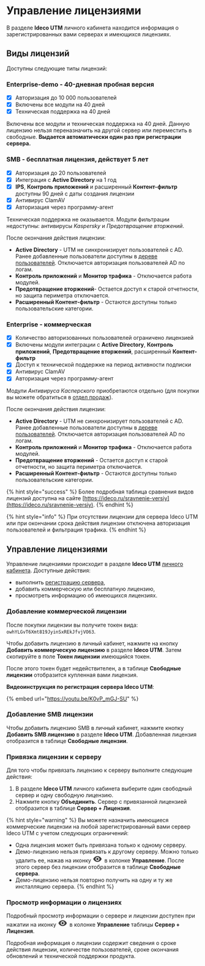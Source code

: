 # Управление лицензиями

В разделе **Ideco UTM** личного кабинета находится информация о зарегистрированных вами серверах и имеющихся лицензиях.

## Виды лицензий

Доступны следующие типы лицензий:

### Enterprise-demo - 40-дневная пробная версия
* [x] Авторизация до 10 000 пользователей
* [x] Включены все модули на 40 дней
* [x] Техническая поддержка на 40 дней

Включены все модули и техническая поддержка на 40 дней. Данную лицензию нельзя переназначить на другой сервер или переместить в свободные. **Выдается автоматически один раз при регистрации сервера.** 


### SMB - бесплатная лицензия, действует 5 лет

* [x] Авторизация до 20 пользователей
* [X] Интеграция с **Active Directory** на 1 год
* [x] **IPS**, **Контроль приложений** и расширенный **Контент-фильтр** доступны 90 дней с даты создания лицензии
* [x] Антивирус ClamAV
* [x] Авторизация через программу-агент
  
Техническая поддержка не оказывается. Модули фильтрации недоступны: антивирусы *Kaspersky* и *Предотвращение вторжений*.

После окончания действия лицензии:
* **Active Directory** - UTM не синхронизирует пользователей с AD. Ранее добавленные пользователи доступны в [дереве пользователей](../settings/users/user-tree/README.md). Отключается авторизация пользователей AD по логам.
* **Контроль приложений** и **Монитор трафика** - Отключается работа модулей.
* **Предотвращение вторжений**- Остается доступ к старой отчетности, но защита периметра отключается.
* **Расширенный Контент-фильтр** - Остаются доступны только пользовательские категории.

### Enterprise - коммерческая

* [x] Количество авторизованных пользователей ограничено лицензией
* [x] Включены модули интеграции с **Active Directory**, **Контроль приложений**, **Предотвращение вторжений**, расширенный **Контент-фильтр**
* [x] Доступ к технической поддержке на период активности подписки
* [x] Антивирус ClamAV
* [x] Авторизация через программу-агент

Модули *Антивируса Касперского* приобретаются отдельно (для покупки вы можете обратиться в [отдел продаж](https://2020.ideco.ru/contacts)). 

После окончания действия лицензии:
* **Active Directory** - UTM не синхронизирует пользователей с AD. Ранее добавленные пользователи доступны в [дереве пользователей](../settings/users/user-tree/README.md). Отключается авторизация пользователей AD по логам.
* **Контроль приложений** и **Монитор трафика** - Отключается работа модулей.
* **Предотвращение вторжений** - Остается доступ к старой отчетности, но защита периметра отключается.
* **Расширенный Контент-фильтр** - Остаются доступны только пользовательские категории.

{% hint style="success" %}
Более подробная таблица сравнения видов лицензий доступна на сайте [https://ideco.ru/sravnenie-versiy](https://ideco.ru/sravnenie-versiy).
{% endhint %}


{% hint style="info" %}
При отсутствии лицензии для сервера Ideco UTM или при окончании срока действия лицензии отключена авторизация пользователей и фильтрация трафика.
{% endhint %}

## Управление лицензиями

Управление лицензиями происходит в разделе **Ideco UTM** [личного кабинета](https://my.ideco.ru/). Доступные действия:

* выполнить [регистрацию сервера](server-registration.md),
* добавить коммерческую или бесплатную лицензию,
* просмотреть информацию об имеющихся лицензиях.

### Добавление коммерческой лицензии

После покупки лицензии вы получите токен вида: `owhYLGvT6Xmt819JyinSxREkJfvjVO63`.

Чтобы добавить лицензию в личный кабинет, нажмите на кнопку **Добавить коммерческую лицензию** в разделе **Ideco UTM**. Затем скопируйте в поле **Токен лицензии** имеющийся токен.

После этого токен будет недействителен, а в таблице **Свободные лицензии** отобразится купленная вами лицензия.

**Видеоинструкция по регистрация сервера Ideco UTM**:

{% embed url="https://youtu.be/K0vP_mGJ-SU" %} 

### Добавление SMB лицензии

Чтобы добавить лицензию SMB в личный кабинет, нажмите кнопку **Добавить SMB лицензию** в разделе **Ideco UTM**. Добавленная лицензия отобразится в таблице **Свободные лицензии**.

### Привязка лицензии к серверу

Для того чтобы привязать лицензию к серверу выполните следующие действия:

1. В разделе **Ideco UTM** личного кабинета выберите один свободный сервер и одну свободную лицензию.
2. Нажмите кнопку **Объединить**. Сервер с привязанной лицензией отобразится в таблице **Сервер + Лицензия**.

{% hint style="warning" %}
Вы можете назначить имеющиеся коммерческие лицензии на любой зарегистрированный вами сервер Ideco UTM с учетом следующих ограничений:

* Одна лицензия может быть привязана только к одному серверу.
* Демо-лицензию нельзя привязать к другому серверу. Можно только удалить ее, нажав на иконку ![](../.gitbook/assets/eye-icon.png) в колонке **Управление**. После этого сервер без лицензии отобразится в таблице **Свободные сервера**.
* Демо-лицензию нельзя повторно получить на одну и ту же инсталляцию сервера.
{% endhint %}

### Просмотр информации о лицензиях

Подробный просмотр информации о сервере и лицензии доступен при нажатии на иконку ![](../.gitbook/assets/eye-icon.png) в колонке **Управление** таблицы **Сервер + Лицензия**.

Подробная информация о лицензии содержит сведения о сроке действия лицензии, количестве пользователей, сроке окончания обновлений и технической поддержки продукта.
